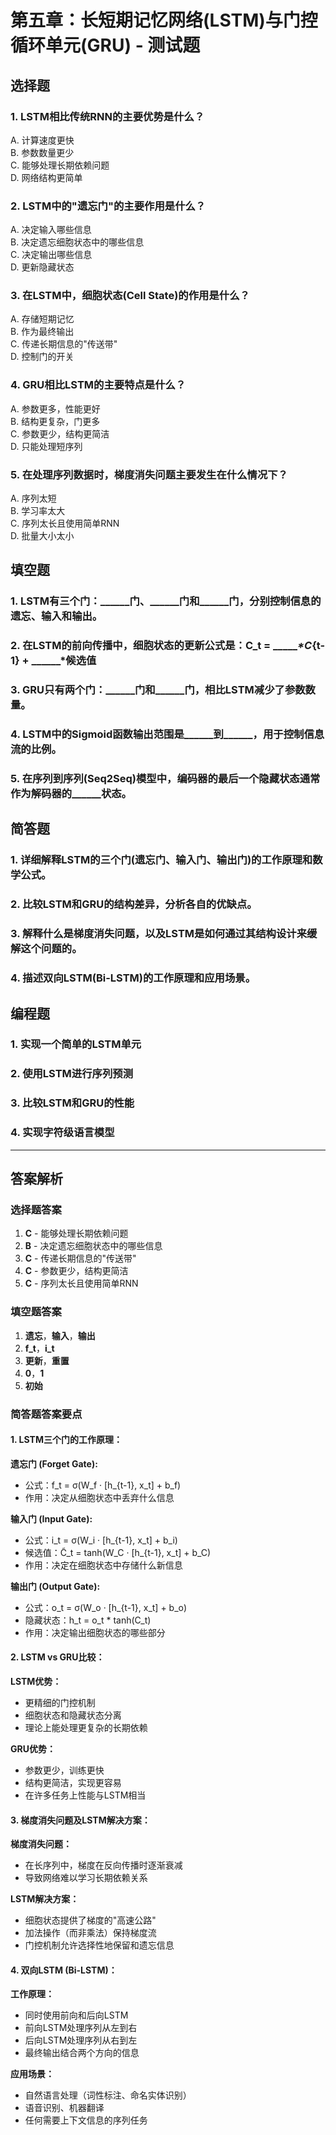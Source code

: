 # 第五章：长短期记忆网络(LSTM)与门控循环单元(GRU) - 测试题

## 选择题

### 1. LSTM相比传统RNN的主要优势是什么？
A. 计算速度更快  
B. 参数数量更少  
C. 能够处理长期依赖问题  
D. 网络结构更简单  

### 2. LSTM中的"遗忘门"的主要作用是什么？
A. 决定输入哪些信息  
B. 决定遗忘细胞状态中的哪些信息  
C. 决定输出哪些信息  
D. 更新隐藏状态  

### 3. 在LSTM中，细胞状态(Cell State)的作用是什么？
A. 存储短期记忆  
B. 作为最终输出  
C. 传递长期信息的"传送带"  
D. 控制门的开关  

### 4. GRU相比LSTM的主要特点是什么？
A. 参数更多，性能更好  
B. 结构更复杂，门更多  
C. 参数更少，结构更简洁  
D. 只能处理短序列  

### 5. 在处理序列数据时，梯度消失问题主要发生在什么情况下？
A. 序列太短  
B. 学习率太大  
C. 序列太长且使用简单RNN  
D. 批量大小太小  

## 填空题

### 1. LSTM有三个门：______门、______门和______门，分别控制信息的遗忘、输入和输出。

### 2. 在LSTM的前向传播中，细胞状态的更新公式是：C_t = ______*C_{t-1} + ______*候选值

### 3. GRU只有两个门：______门和______门，相比LSTM减少了参数数量。

### 4. LSTM中的Sigmoid函数输出范围是______到______，用于控制信息流的比例。

### 5. 在序列到序列(Seq2Seq)模型中，编码器的最后一个隐藏状态通常作为解码器的______状态。

## 简答题

### 1. 详细解释LSTM的三个门(遗忘门、输入门、输出门)的工作原理和数学公式。

### 2. 比较LSTM和GRU的结构差异，分析各自的优缺点。

### 3. 解释什么是梯度消失问题，以及LSTM是如何通过其结构设计来缓解这个问题的。

### 4. 描述双向LSTM(Bi-LSTM)的工作原理和应用场景。

## 编程题

### 1. 实现一个简单的LSTM单元

### 2. 使用LSTM进行序列预测

### 3. 比较LSTM和GRU的性能

### 4. 实现字符级语言模型

---

## 答案解析

### 选择题答案
1. **C** - 能够处理长期依赖问题
2. **B** - 决定遗忘细胞状态中的哪些信息
3. **C** - 传递长期信息的"传送带"
4. **C** - 参数更少，结构更简洁
5. **C** - 序列太长且使用简单RNN

### 填空题答案
1. **遗忘**，**输入**，**输出**
2. **f_t**，**i_t**
3. **更新**，**重置**
4. **0**，**1**
5. **初始**

### 简答题答案要点

#### 1. LSTM三个门的工作原理：

**遗忘门 (Forget Gate):**
- 公式：f_t = σ(W_f · [h_{t-1}, x_t] + b_f)
- 作用：决定从细胞状态中丢弃什么信息

**输入门 (Input Gate):**
- 公式：i_t = σ(W_i · [h_{t-1}, x_t] + b_i)
- 候选值：C̃_t = tanh(W_C · [h_{t-1}, x_t] + b_C)
- 作用：决定在细胞状态中存储什么新信息

**输出门 (Output Gate):**
- 公式：o_t = σ(W_o · [h_{t-1}, x_t] + b_o)
- 隐藏状态：h_t = o_t * tanh(C_t)
- 作用：决定输出细胞状态的哪些部分

#### 2. LSTM vs GRU比较：

**LSTM优势：**
- 更精细的门控机制
- 细胞状态和隐藏状态分离
- 理论上能处理更复杂的长期依赖

**GRU优势：**
- 参数更少，训练更快
- 结构更简洁，实现更容易
- 在许多任务上性能与LSTM相当

#### 3. 梯度消失问题及LSTM解决方案：

**梯度消失问题：**
- 在长序列中，梯度在反向传播时逐渐衰减
- 导致网络难以学习长期依赖关系

**LSTM解决方案：**
- 细胞状态提供了梯度的"高速公路"
- 加法操作（而非乘法）保持梯度流
- 门控机制允许选择性地保留和遗忘信息

#### 4. 双向LSTM (Bi-LSTM)：

**工作原理：**
- 同时使用前向和后向LSTM
- 前向LSTM处理序列从左到右
- 后向LSTM处理序列从右到左
- 最终输出结合两个方向的信息

**应用场景：**
- 自然语言处理（词性标注、命名实体识别）
- 语音识别、机器翻译
- 任何需要上下文信息的序列任务 